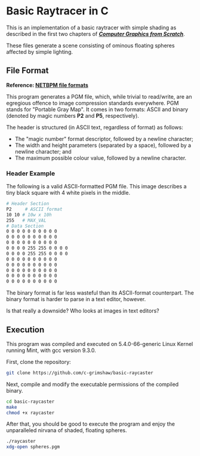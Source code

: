 # Basic Raytracer in C

This is an implementation of a basic raytracer with simple shading as described in the first two chapters of **_[Computer Graphics from Scratch](https://gabrielgambetta.com/computer-graphics-from-scratch/)_**. 

These files generate a scene consisting of ominous floating spheres affected by simple lighting.

## File Format
__Reference: [NETBPM file formats](https://en.wikipedia.org/wiki/Netpbm#File_formats)__

This program generates a PGM file, which, while trivial to read/write, are an egregious offence to image compression standards everywhere. PGM stands for "Portable Gray Map". It comes in two formats: ASCII and binary (denoted by magic numbers **P2** and **P5**, respectively).

The header is structured (in ASCII text, regardless of format) as follows:
- The "magic number" format descriptor, followed by a newline character;
- The width and height parameters (separated by a space), followed by a newline character; and
- The maximum possible colour value, followed by a newline character.

### Header Example
The following is a valid ASCII-formatted PGM file. This image describes a tiny black square with 4 white pixels in the middle.
```bash
# Header Section
P2     # ASCII format
10 10 # 10w x 10h
255   # MAX_VAL
# Data Section
0 0 0 0 0 0 0 0 0 0
0 0 0 0 0 0 0 0 0 0
0 0 0 0 0 0 0 0 0 0
0 0 0 0 255 255 0 0 0 0
0 0 0 0 255 255 0 0 0 0
0 0 0 0 0 0 0 0 0 0
0 0 0 0 0 0 0 0 0 0
0 0 0 0 0 0 0 0 0 0
0 0 0 0 0 0 0 0 0 0
0 0 0 0 0 0 0 0 0 0
```

The binary format is far less wasteful than its ASCII-format counterpart. The binary format is harder to parse in a text editor, however. 

Is that really a downside? Who looks at images in text editors?

## Execution
This program was compiled and executed on 5.4.0-66-generic Linux Kernel running Mint, with gcc version 9.3.0.

First, clone the repository:
```bash
git clone https://github.com/c-grimshaw/basic-raycaster
```

Next, compile and modify the executable permissions of the compiled binary.
```bash
cd basic-raycaster
make
chmod +x raycaster
```
After that, you should be good to execute the program and enjoy the unparalleled nirvana of shaded, floating spheres.
```bash
./raycaster
xdg-open spheres.pgm
```
